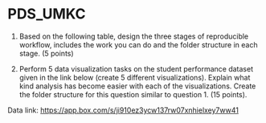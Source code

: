 # PDS_UMKC
1) Based on the following table, design the three stages of reproducible workflow, includes the work you
can do and the folder structure in each stage. (5 points)



2) Perform 5 data visualization tasks on the student performance dataset given in the link below (create
5 different visualizations). Explain what kind analysis has become easier with each of the visualizations.
Create the folder structure for this question similar to question 1. (15 points).


Data link: https://app.box.com/s/ji910ez3ycw137rw07xnhielxey7ww41


